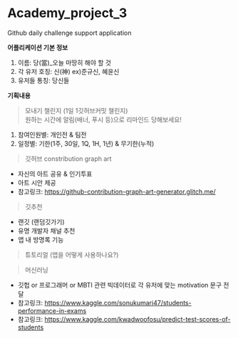 # Academy_project_3
Github daily challenge support application


**어플리케이션 기본 정보**
1. 이름: 당(當)_오늘 마땅히 해야 할 것
2. 각 유저 호칭: 신(神) ex)준규신, 혜윤신
3. 유저들 통칭: 당신들


**기획내용**

> 모내기 챌린지 (1일 1깃허브커밋 챌린지)  
> 원하는 시간에 알림(배너, 푸시 등)으로 리마인드 당해보세요!
1. 참여인원별: 개인전 & 팀전
2. 일정별: 기한(1주, 30일, 1Q, 1H, 1년) & 무기한(누적)


> 깃허브 constribution graph art
+ 자신의 아트 공유 & 인기투표
+ 아트 시안 제공
+ 참고링크: https://github-contribution-graph-art-generator.glitch.me/


> 깃추천
+ 랜깃 (랜덤깃가기)
+ 유명 개발자 채널 추천
+ 앱 내 방명록 기능


> 튜토리얼 (앱을 어떻게 사용하나요?)


> 머신러닝
+ 깃헙 or 프로그래머 or MBTI 관련 빅데이터로 각 유저에 맞는 motivation 문구 전달
+ 참고링크: https://www.kaggle.com/sonukumari47/students-performance-in-exams
+ 참고링크: https://www.kaggle.com/kwadwoofosu/predict-test-scores-of-students

